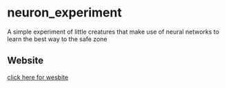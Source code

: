 # neuron_experiment
A simple experiment of little creatures that make use of neural networks to learn the best way to the safe zone

## Website

[click here for wesbite](https://gamedev46.github.io/neuron_experiment/)
